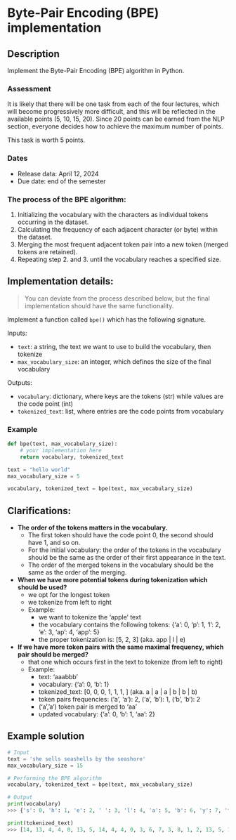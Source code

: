 # Byte-Pair Encoding (BPE) implementation

## Description

Implement the Byte-Pair Encoding (BPE) algorithm in Python.

### Assessment

It is likely that there will be one task from each of the four lectures,
which will become progressively more difficult, and this will be reflected in the available points (5, 10, 15, 20).
Since 20 points can be earned from the NLP section, everyone decides how to achieve the maximum number of points.

This task is worth 5 points.

### Dates

* Release data: April 12, 2024
* Due date: end of the semester

### The process of the BPE algorithm:

1. Initializing the vocabulary with the characters as individual tokens occurring in the dataset.
2. Calculating the frequency of each adjacent character (or byte) within the dataset.
3. Merging the most frequent adjacent token pair into a new token (merged tokens are retained).
4. Repeating step 2. and 3. until the vocabulary reaches a specified size.

## Implementation details:

> You can deviate from the process described below, but the final implementation should have the same functionality.

Implement a function called `bpe()` which has the following signature.

Inputs:
* `text`: a string, the text we want to use to build the vocabulary, then tokenize
* `max_vocabulary_size`: an integer, which defines the size of the final vocabulary

Outputs:
* `vocabulary`: dictionary, where keys are the tokens (str) while values are the code point (int)
* `tokenized_text`: list, where entries are the code points from vocabulary

### Example

```python
def bpe(text, max_vocabulary_size):
    # your implementation here
    return vocabulary, tokenized_text

text = "hello world"
max_vocabulary_size = 5

vocabulary, tokenized_text = bpe(text, max_vocabulary_size)
```

## Clarifications:

* **The order of the tokens matters in the vocabulary.**
  * The first token should have the code point 0, the second should have 1, and so on.
  * For the initial vocabulary: the order of the tokens in the vocabulary should be the same as the order of their 
    first appearance in the text.
  * The order of the merged tokens in the vocabulary should be the same as the order of the merging.
* **When we have more potential tokens during tokenization which should be used?**
  * we opt for the longest token
  * we tokenize from left to right
  * Example:
    * we want to tokenize the ‘apple’ text
    * the vocabulary contains the following tokens: {‘a’: 0, ‘p’: 1, ‘l’: 2, ‘e’: 3, ‘ap’: 4, ‘app’: 5}
    * the proper tokenization is: [5, 2, 3] (aka. app | l | e)
* **If we have more token pairs with the same maximal frequency, which pair should be merged?**
  * that one which occurs first in the text to tokenize (from left to right)
  * Example:
    * text: ‘aaabbb’
    * vocabulary: {‘a’: 0, ‘b’: 1}
    * tokenized_text: [0, 0, 0, 1, 1, 1, ] (aka. a | a | a | b | b | b)
    * token pairs frequencies: (‘a’, ‘a’): 2, (‘a’, ‘b’): 1, (‘b’, ‘b’): 2
    * (‘a’,’a’) token pair is merged to ‘aa’
    * updated vocabulary: {‘a’: 0, ‘b’: 1, ‘aa’: 2}


## Example solution

```python
# Input
text = 'she sells seashells by the seashore'
max_vocabulary_size = 15

# Performing the BPE algorithm
vocabulary, tokenized_text = bpe(text, max_vocabulary_size)

# Output
print(vocabulary)
>>> {'s': 0, 'h': 1, 'e': 2, ' ': 3, 'l': 4, 'a': 5, 'b': 6, 'y': 7, 't': 8, 'o': 9, 'r': 10, 'sh': 11, ' s': 12, ' se': 13, 'she': 14}

print(tokenized_text)
>>> [14, 13, 4, 4, 0, 13, 5, 14, 4, 4, 0, 3, 6, 7, 3, 8, 1, 2, 13, 5, 11, 9, 10, 2]
```
